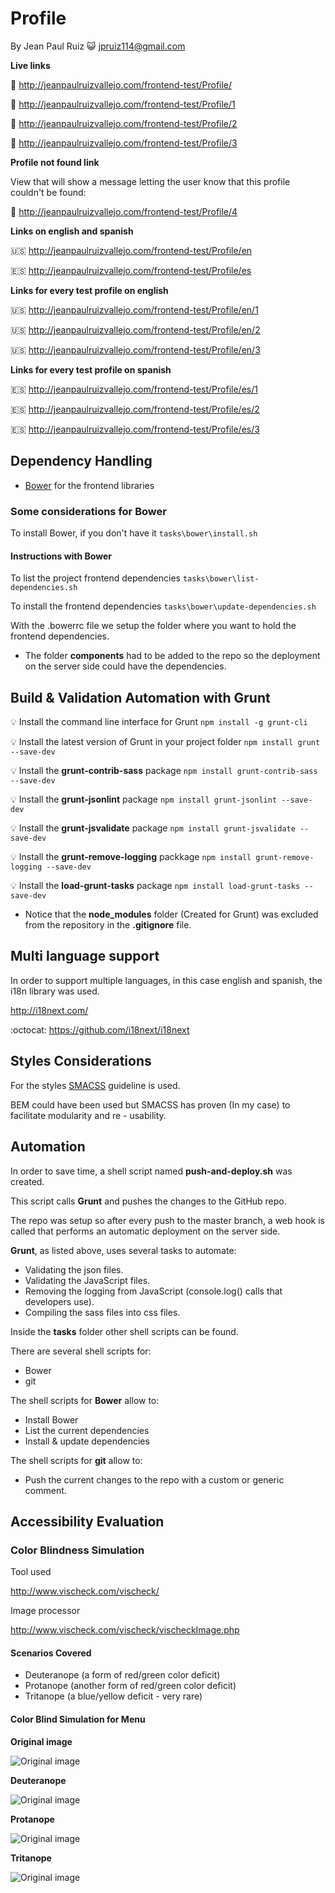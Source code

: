 # Profile

By Jean Paul Ruiz :smiley_cat: <jpruiz114@gmail.com>

**Live links**

:link: http://jeanpaulruizvallejo.com/frontend-test/Profile/

:link: http://jeanpaulruizvallejo.com/frontend-test/Profile/1

:link: http://jeanpaulruizvallejo.com/frontend-test/Profile/2

:link: http://jeanpaulruizvallejo.com/frontend-test/Profile/3

**Profile not found link**

View that will show a message letting the user know that this profile couldn't be found:

:link: http://jeanpaulruizvallejo.com/frontend-test/Profile/4

**Links on english and spanish**

:us: http://jeanpaulruizvallejo.com/frontend-test/Profile/en

:es: http://jeanpaulruizvallejo.com/frontend-test/Profile/es

**Links for every test profile on english**

:us: http://jeanpaulruizvallejo.com/frontend-test/Profile/en/1

:us: http://jeanpaulruizvallejo.com/frontend-test/Profile/en/2

:us: http://jeanpaulruizvallejo.com/frontend-test/Profile/en/3

**Links for every test profile on spanish**

:es: http://jeanpaulruizvallejo.com/frontend-test/Profile/es/1

:es: http://jeanpaulruizvallejo.com/frontend-test/Profile/es/2

:es: http://jeanpaulruizvallejo.com/frontend-test/Profile/es/3

## Dependency Handling

* [Bower](http://bower.io/) for the frontend libraries

### Some considerations for Bower

To install Bower, if you don't have it
`tasks\bower\install.sh`

#### Instructions with Bower

To list the project frontend dependencies
`tasks\bower\list-dependencies.sh`

To install the frontend dependencies
`tasks\bower\update-dependencies.sh`

With the .bowerrc file we setup the folder where you want to hold the frontend dependencies.

* The folder **components** had to be added to the repo so the deployment on the server side could have the dependencies.

## Build & Validation Automation with Grunt

:bulb: Install the command line interface for Grunt
`npm install -g grunt-cli`

:bulb: Install the latest version of Grunt in your project folder
`npm install grunt --save-dev`

:bulb: Install the **grunt-contrib-sass** package
`npm install grunt-contrib-sass --save-dev`

:bulb: Install the **grunt-jsonlint** package
`npm install grunt-jsonlint --save-dev`

:bulb: Install the **grunt-jsvalidate** package
`npm install grunt-jsvalidate --save-dev`

:bulb: Install the **grunt-remove-logging** packkage
`npm install grunt-remove-logging --save-dev`

:bulb: Install the **load-grunt-tasks** package
`npm install load-grunt-tasks --save-dev`

* Notice that the **node_modules** folder (Created for Grunt) was excluded from the repository in the **.gitignore** file.

## Multi language support

In order to support multiple languages, in this case english and spanish, the i18n library was used.

http://i18next.com/

:octocat: https://github.com/i18next/i18next

## Styles Considerations

For the styles [SMACSS](https://smacss.com/book/type-layout) guideline is used.

BEM could have been used but SMACSS has proven (In my case) to facilitate modularity and re - usability.

## Automation

In order to save time, a shell script named **push-and-deploy.sh** was created.

This script calls **Grunt** and pushes the changes to the GitHub repo.

The repo was setup so after every push to the master branch, a web hook is called that performs an automatic deployment on the server side.

**Grunt**, as listed above, uses several tasks to automate:

* Validating the json files.
* Validating the JavaScript files.
* Removing the logging from JavaScript (console.log() calls that developers use).
* Compiling the sass files into css files.

Inside the **tasks** folder other shell scripts can be found.

There are several shell scripts for:

* Bower
* git

The shell scripts for **Bower** allow to:

* Install Bower
* List the current dependencies
* Install & update dependencies

The shell scripts for **git** allow to:

* Push the current changes to the repo with a custom or generic comment.

## Accessibility Evaluation

### Color Blindness Simulation

Tool used

http://www.vischeck.com/vischeck/

Image processor

http://www.vischeck.com/vischeck/vischeckImage.php

#### Scenarios Covered

* Deuteranope (a form of red/green color deficit)
* Protanope (another form of red/green color deficit)
* Tritanope (a blue/yellow deficit - very rare)

#### Color Blind Simulation for Menu

**Original image**

![Original image](https://github.com/jpruiz114/widgets/blob/master/Profile/assets/images/color-blindness-analysis/original.jpg)

**Deuteranope**

![Original image](https://github.com/jpruiz114/widgets/blob/master/Profile/assets/images/color-blindness-analysis/deuteranope.jpg)

**Protanope**

![Original image](https://github.com/jpruiz114/widgets/blob/master/Profile/assets/images/color-blindness-analysis/protanope.jpg)

**Tritanope**

![Original image](https://github.com/jpruiz114/widgets/blob/master/Profile/assets/images/color-blindness-analysis/tritanope.jpg)
